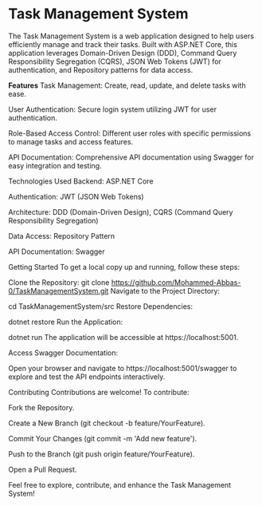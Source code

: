 # Task Management System
The Task Management System is a web application designed to help users efficiently manage and track their tasks. Built with ASP.NET Core, this application leverages Domain-Driven Design (DDD), Command Query Responsibility Segregation (CQRS), JSON Web Tokens (JWT) for authentication, and Repository patterns for data access.​


**Features**
Task Management: Create, read, update, and delete tasks with ease.​

User Authentication: Secure login system utilizing JWT for user authentication.​

Role-Based Access Control: Different user roles with specific permissions to manage tasks and access features.​


API Documentation: Comprehensive API documentation using Swagger for easy integration and testing.​

Technologies Used
Backend: ASP.NET Core​


Authentication: JWT (JSON Web Tokens)​

Architecture: DDD (Domain-Driven Design), CQRS (Command Query Responsibility Segregation)​

Data Access: Repository Pattern​

API Documentation: Swagger​

Getting Started
To get a local copy up and running, follow these steps:

Clone the Repository:
git clone https://github.com/Mohammed-Abbas-0/TaskManagementSystem.git
Navigate to the Project Directory:


cd TaskManagementSystem/src
Restore Dependencies:

dotnet restore
Run the Application:

dotnet run
The application will be accessible at https://localhost:5001.

Access Swagger Documentation:

Open your browser and navigate to https://localhost:5001/swagger to explore and test the API endpoints interactively.

Contributing
Contributions are welcome! To contribute:​


Fork the Repository.

Create a New Branch (git checkout -b feature/YourFeature).

Commit Your Changes (git commit -m 'Add new feature').

Push to the Branch (git push origin feature/YourFeature).

Open a Pull Request.


Feel free to explore, contribute, and enhance the Task Management System!

